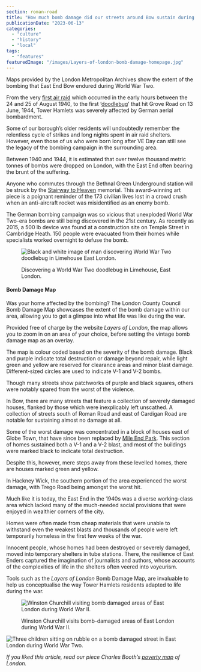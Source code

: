 ```yaml
---
section: roman-road
title: "How much bomb damage did our streets around Bow sustain during the Blitz?"
publicationDate: "2023-06-13"
categories: 
  - "culture"
  - "history"
  - "local"
tags: 
  - "features"
featuredImage: "/images/Layers-of-london-bomb-damage-homepage.jpg"
---
```


Maps provided by the London Metropolitan Archives show the extent of the bombing that East End Bow endured during World War Two.

From the very [first air raid](https://romanroadlondon.com/bow-bethnal-green-blitz-deaths/) which occurred in the early hours between the 24 and 25 of August 1940, to the first ‘[doodlebug](https://romanroadlondon.com/first-v1-flying-bomb-doodblebug-hits-london/)’ that hit Grove Road on 13 June, 1944, Tower Hamlets was severely affected by German aerial bombardment.

Some of our borough’s older residents will undoubtedly remember the relentless cycle of strikes and long nights spent in air raid shelters. However, even those of us who were born long after VE Day can still see the legacy of the bombing campaign in the surrounding area.

Between 1940 and 1944, it is estimated that over twelve thousand metric tonnes of bombs were dropped on London, with the East End often bearing the brunt of the suffering.

Anyone who commutes through the Bethnal Green Underground station will be struck by the [Stairway to Heaven](https://romanroadlondon.com/stairway-heaven-wins-riba-award/) memorial. This award-winning art piece is a poignant reminder of the 173 civilian lives lost in a crowd crush when an anti-aircraft rocket was misidentified as an enemy bomb.

The German bombing campaign was so vicious that unexploded World War Two-era bombs are still being discovered in the 21st century. As recently as 2015, a 500 lb device was found at a construction site on Temple Street in Cambridge Heath. 150 people were evacuated from their homes while specialists worked overnight to defuse the bomb.

<figure>

![Black and white image of man discovering World War Two doodlebug in Limehouse East London.](/images/east-london-bomb-damage-limehouse-1024x683.jpg)

<figcaption>

Discovering a World War Two doodlebug in Limehouse, East London.

</figcaption>

</figure>

#### Bomb Damage Map

Was your home affected by the bombing? The London County Council Bomb Damage Map showcases the extent of the bomb damage within our area, allowing you to get a glimpse into what life was like during the war.

Provided free of charge by the website _Layers of London_, the map allows you to zoom in on an area of your choice, before setting the vintage bomb damage map as an overlay.

The map is colour coded based on the severity of the bomb damage. Black and purple indicate total destruction or damage beyond repair, while light green and yellow are reserved for clearance areas and minor blast damage. Different-sized circles are used to indicate V-1 and V-2 bombs.

Though many streets show patchworks of purple and black squares, others were notably spared from the worst of the violence.

In Bow, there are many streets that feature a collection of severely damaged houses, flanked by those which were inexplicably left unscathed. A collection of streets south of Roman Road and east of Cardigan Road are notable for sustaining almost no damage at all.

Some of the worst damage was concentrated in a block of houses east of Globe Town, that have since been replaced by [Mile End Park](https://romanroadlondon.com/best-parks-green-spaces-bow-east-london/). This section of homes sustained both a V-1 and a V-2 blast, and most of the buildings were marked black to indicate total destruction.

Despite this, however, mere steps away from these levelled homes, there are houses marked green and yellow.

In Hackney Wick, the southern portion of the area experienced the worst damage, with Trego Road being amongst the worst hit.

Much like it is today, the East End in the 1940s was a diverse working-class area which lacked many of the much-needed social provisions that were enjoyed in wealthier corners of the city.

Homes were often made from cheap materials that were unable to withstand even the weakest blasts and thousands of people were left temporarily homeless in the first few weeks of the war.

Innocent people, whose homes had been destroyed or severely damaged, moved into temporary shelters in tube stations. There, the resilience of East Enders captured the imagination of journalists and authors, whose accounts of the complexities of life in the shelters often veered into voyeurism.

Tools such as the _Layers of London_ Bomb Damage Map, are invaluable to help us conceptualise the way Tower Hamlets residents adapted to life during the war.

<figure>

![Winston Churchill visiting bomb damaged areas of East London during World War II.](/images/winston-churchill-bomb-damage-east-london-1024x683.jpg)

<figcaption>

Winston Churchill visits bomb-damaged areas of East London during World War II.

</figcaption>

</figure>

![Three children sitting on rubble on a bomb damaged street in East London during World War Two.](/images/bomb-damage-east-london-children-1024x682.jpg)

_If you liked this article, read our piece Charles Booth’s_ [_poverty map_](https://romanroadlondon.com/charles-booth-poverty-maps/) _of London._

